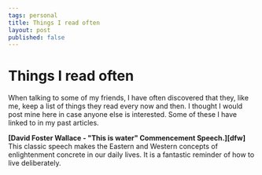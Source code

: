 ```yaml
--- 
tags: personal
title: Things I read often
layout: post
published: false
---
```


# Things I read often

When talking to some of my friends, I have often discovered that they, like me, keep a list of things they read every now and then. I thought I would post mine here in case anyone else is interested. Some of these I have linked to in my past articles. 

__[David Foster Wallace - "This is water" Commencement Speech.][dfw]__ This classic speech makes the Eastern and Western concepts of enlightenment concrete in our daily lives. It is a fantastic reminder of how to live deliberately. 
